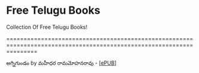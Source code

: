 Free Telugu Books
================

Collection Of Free Telugu Books!

=====================================================================================================================

అగ్నిగుండం by మహీధర రామమోహనరావు - [[ePUB](https://github.com/ChillarAnand/Free-Telugu-Books/raw/master/books/Agni-Gundam-by-Rama-Mohana-Rao-Mahidhara/%E0%B0%85%E0%B0%97%E0%B1%8D%E0%B0%A8%E0%B0%BF%E0%B0%97%E0%B1%81%E0%B0%82%E0%B0%A1%E0%B0%82%20by%20%E0%B0%AE%E0%B0%B9%E0%B1%80%E0%B0%A7%E0%B0%B0%20%E0%B0%B0%E0%B0%BE%E0%B0%AE%E0%B0%AE%E0%B1%8B%E0%B0%B9%E0%B0%A8%E0%B0%B0%E0%B0%BE%E0%B0%B5%E0%B1%81)]
